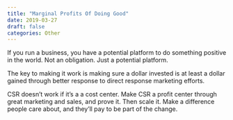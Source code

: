 ```yaml
---
title: "Marginal Profits Of Doing Good"
date: 2019-03-27
draft: false
categories: Other
---
```


If you run a business, you have a potential platform to do something positive in the world. Not an obligation. Just a potential platform.

The key to making it work is making sure a dollar invested is at least a dollar gained through better response to direct response marketing efforts.

CSR doesn’t work if it’s a a cost center. Make CSR a profit center through great marketing and sales, and prove it. Then scale it. Make a difference people care about, and they’ll pay to be part of the change.

